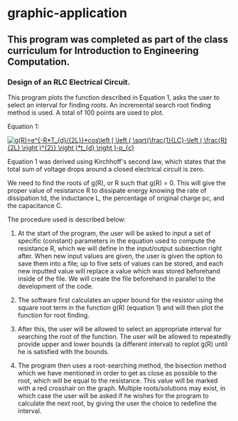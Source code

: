 # graphic-application
## This program was completed as part of the class curriculum for Introduction to Engineering Computation.
### Design of an RLC Electrical Circuit.

This program plots the function described in Equation 1, asks the user to select an interval for finding roots. An incremental search root finding method is used. A total of 100 points are used to plot. 

Equation 1: 

<a href="https://www.codecogs.com/eqnedit.php?latex=g(R)=e^{-R*T_{d}/{2L}}*cos\left&space;[&space;\left&space;(&space;\sqrt{\frac{1}{LC}-\left&space;(&space;\frac{R}{2L}&space;\right&space;)^{2}}&space;\right&space;)*t_{d}&space;\right&space;]-p_{c}" target="_blank"><img src="https://latex.codecogs.com/gif.latex?g(R)=e^{-R*T_{d}/{2L}}*cos\left&space;[&space;\left&space;(&space;\sqrt{\frac{1}{LC}-\left&space;(&space;\frac{R}{2L}&space;\right&space;)^{2}}&space;\right&space;)*t_{d}&space;\right&space;]-p_{c}" title="g(R)=e^{-R*T_{d}/{2L}}*cos\left [ \left ( \sqrt{\frac{1}{LC}-\left ( \frac{R}{2L} \right )^{2}} \right )*t_{d} \right ]-p_{c}" /></a>

Equation 1 was derived using Kirchhoff's second law, which states that the total sum of voltage drops around a closed electrical circuit is zero.

We need to find the roots of g(R), or R such that g(R) = 0. This will give the proper value of resistance R to dissipate energy knowing the rate of dissipation td, the inductance L, the percentage of original charge pc, and the capacitance C.

The procedure used is described below:

1.	At the start of the program, the user will be asked to input a set of specific (constant) parameters in the equation used to compute the resistance R, which we will define in the input/output subsection right after. When new input values are given, the user is given the option to save them into a file; up to five sets of values can be stored, and each new inputted value will replace a value which was stored beforehand inside of the file. We will create the file beforehand in parallel to the development of the code.

2.	The software first calculates an upper bound for the resistor using the square root term in the function g(R) (equation 1) and will then plot the function for root finding. 

3.	After this, the user will be allowed to select an appropriate interval for searching the root of the function. The user will be allowed to repeatedly provide upper and lower bounds (a different interval) to replot g(R) until he is satisfied with the bounds.

4.	The program then uses a root-searching method, the bisection method which we have mentioned in order to get as close as possible to the root, which will be equal to the resistance. This value will be marked with a red crosshair on the graph. Multiple roots/solutions may exist, in which case the user will be asked if he wishes for the program to calculate the next root, by giving the user the choice to redefine the interval.
